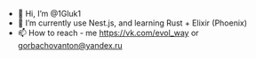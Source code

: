 - 👋 Hi, I’m @1Gluk1
- 🌱 I’m currently use Nest.js, and learning Rust + Elixir (Phoenix)
- 📫 How to reach - me https://vk.com/evol_way or gorbachovanton@yandex.ru

<!---
1Gluk1/1Gluk1 is a ✨ special ✨ repository because its `README.md` (this file) appears on your GitHub profile.
You can click the Preview link to take a look at your changes.
--->
